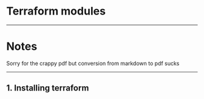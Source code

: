 # Terraform modules

---


# Notes



Sorry for the crappy pdf but conversion from markdown to pdf sucks

---


## 1. Installing terraform